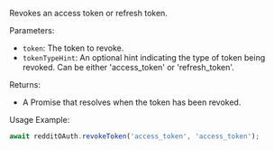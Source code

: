 Revokes an access token or refresh token.

Parameters:

- `token`: The token to revoke.
- `tokenTypeHint`: An optional hint indicating the type of token being revoked. Can be either 'access_token' or 'refresh_token'.

Returns:

- A Promise that resolves when the token has been revoked.

Usage Example:

```typescript
await redditOAuth.revokeToken('access_token', 'access_token');
```
